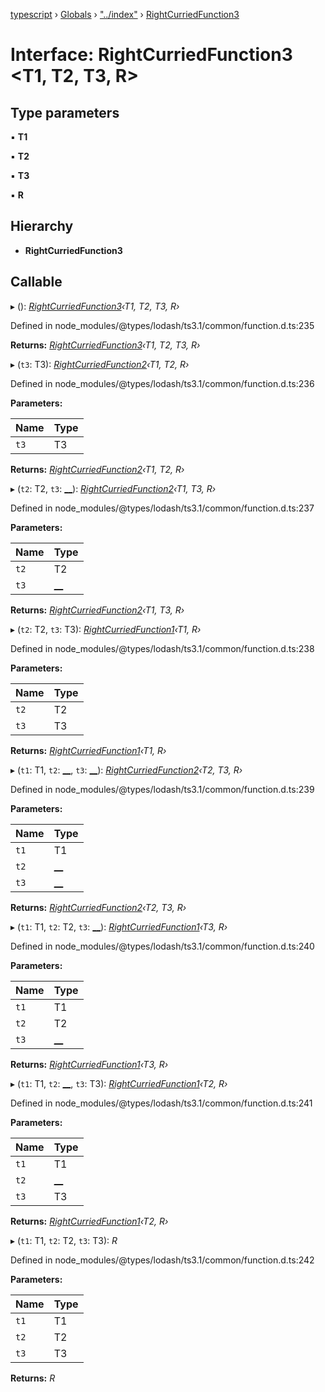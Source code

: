 [typescript](../README.md) › [Globals](../globals.md) › ["../index"](../modules/____index_.md) › [RightCurriedFunction3](____index_.rightcurriedfunction3.md)

# Interface: RightCurriedFunction3 <**T1, T2, T3, R**>

## Type parameters

▪ **T1**

▪ **T2**

▪ **T3**

▪ **R**

## Hierarchy

* **RightCurriedFunction3**

## Callable

▸ (): *[RightCurriedFunction3](____index_.rightcurriedfunction3.md)‹T1, T2, T3, R›*

Defined in node_modules/@types/lodash/ts3.1/common/function.d.ts:235

**Returns:** *[RightCurriedFunction3](____index_.rightcurriedfunction3.md)‹T1, T2, T3, R›*

▸ (`t3`: T3): *[RightCurriedFunction2](____index_.rightcurriedfunction2.md)‹T1, T2, R›*

Defined in node_modules/@types/lodash/ts3.1/common/function.d.ts:236

**Parameters:**

Name | Type |
------ | ------ |
`t3` | T3 |

**Returns:** *[RightCurriedFunction2](____index_.rightcurriedfunction2.md)‹T1, T2, R›*

▸ (`t2`: T2, `t3`: [__](../modules/____index_.md#__)): *[RightCurriedFunction2](____index_.rightcurriedfunction2.md)‹T1, T3, R›*

Defined in node_modules/@types/lodash/ts3.1/common/function.d.ts:237

**Parameters:**

Name | Type |
------ | ------ |
`t2` | T2 |
`t3` | [__](../modules/____index_.md#__) |

**Returns:** *[RightCurriedFunction2](____index_.rightcurriedfunction2.md)‹T1, T3, R›*

▸ (`t2`: T2, `t3`: T3): *[RightCurriedFunction1](____index_.rightcurriedfunction1.md)‹T1, R›*

Defined in node_modules/@types/lodash/ts3.1/common/function.d.ts:238

**Parameters:**

Name | Type |
------ | ------ |
`t2` | T2 |
`t3` | T3 |

**Returns:** *[RightCurriedFunction1](____index_.rightcurriedfunction1.md)‹T1, R›*

▸ (`t1`: T1, `t2`: [__](../modules/____index_.md#__), `t3`: [__](../modules/____index_.md#__)): *[RightCurriedFunction2](____index_.rightcurriedfunction2.md)‹T2, T3, R›*

Defined in node_modules/@types/lodash/ts3.1/common/function.d.ts:239

**Parameters:**

Name | Type |
------ | ------ |
`t1` | T1 |
`t2` | [__](../modules/____index_.md#__) |
`t3` | [__](../modules/____index_.md#__) |

**Returns:** *[RightCurriedFunction2](____index_.rightcurriedfunction2.md)‹T2, T3, R›*

▸ (`t1`: T1, `t2`: T2, `t3`: [__](../modules/____index_.md#__)): *[RightCurriedFunction1](____index_.rightcurriedfunction1.md)‹T3, R›*

Defined in node_modules/@types/lodash/ts3.1/common/function.d.ts:240

**Parameters:**

Name | Type |
------ | ------ |
`t1` | T1 |
`t2` | T2 |
`t3` | [__](../modules/____index_.md#__) |

**Returns:** *[RightCurriedFunction1](____index_.rightcurriedfunction1.md)‹T3, R›*

▸ (`t1`: T1, `t2`: [__](../modules/____index_.md#__), `t3`: T3): *[RightCurriedFunction1](____index_.rightcurriedfunction1.md)‹T2, R›*

Defined in node_modules/@types/lodash/ts3.1/common/function.d.ts:241

**Parameters:**

Name | Type |
------ | ------ |
`t1` | T1 |
`t2` | [__](../modules/____index_.md#__) |
`t3` | T3 |

**Returns:** *[RightCurriedFunction1](____index_.rightcurriedfunction1.md)‹T2, R›*

▸ (`t1`: T1, `t2`: T2, `t3`: T3): *R*

Defined in node_modules/@types/lodash/ts3.1/common/function.d.ts:242

**Parameters:**

Name | Type |
------ | ------ |
`t1` | T1 |
`t2` | T2 |
`t3` | T3 |

**Returns:** *R*
